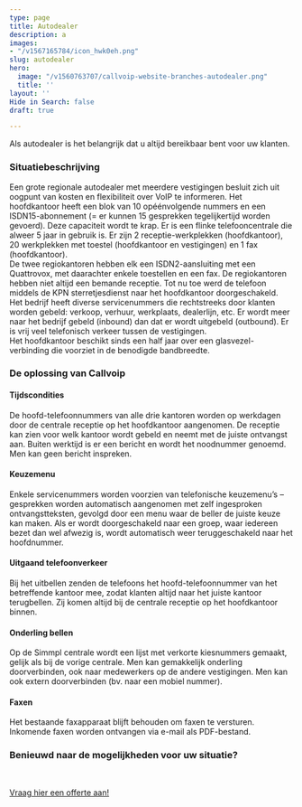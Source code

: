 ```yaml
---
type: page
title: Autodealer
description: a
images:
- "/v1567165784/icon_hwk0eh.png"
slug: autodealer
hero:
  image: "/v1560763707/callvoip-website-branches-autodealer.png"
  title: ''
layout: ''
Hide in Search: false
draft: true

---
```

Als autodealer is het belangrijk dat u altijd bereikbaar bent voor uw klanten.

### Situatiebeschrijving

Een grote regionale autodealer met meerdere vestigingen besluit zich uit oogpunt van kosten en flexibiliteit over VoIP te informeren. Het hoofdkantoor heeft een blok van 10 opéénvolgende nummers en een ISDN15-abonnement (= er kunnen 15 gesprekken tegelijkertijd worden gevoerd). Deze capaciteit wordt te krap. Er is een flinke telefooncentrale die alweer 5 jaar in gebruik is. Er zijn 2 receptie-werkplekken (hoofdkantoor), 20 werkplekken met toestel (hoofdkantoor en vestigingen) en 1 fax (hoofdkantoor).  
De twee regiokantoren hebben elk een ISDN2-aansluiting met een Quattrovox, met daarachter enkele toestellen en een fax. De regiokantoren hebben niet altijd een bemande receptie. Tot nu toe werd de telefoon middels de KPN sterretjesdienst naar het hoofdkantoor doorgeschakeld.  
Het bedrijf heeft diverse servicenummers die rechtstreeks door klanten worden gebeld: verkoop, verhuur, werkplaats, dealerlijn, etc. Er wordt meer naar het bedrijf gebeld (inbound) dan dat er wordt uitgebeld (outbound). Er is vrij veel telefonisch verkeer tussen de vestigingen.  
Het hoofdkantoor beschikt sinds een half jaar over een glasvezel-verbinding die voorziet in de benodigde bandbreedte.

### De oplossing van Callvoip

#### Tijdscondities

De hoofd-telefoonnummers van alle drie kantoren worden op werkdagen door de centrale receptie op het hoofdkantoor aangenomen. De receptie kan zien voor welk kantoor wordt gebeld en neemt met de juiste ontvangst aan. Buiten werktijd is er een bericht en wordt het noodnummer genoemd. Men kan geen bericht inspreken.

#### Keuzemenu

Enkele servicenummers worden voorzien van telefonische keuzemenu’s – gesprekken worden automatisch aangenomen met zelf ingesproken ontvangstteksten, gevolgd door een menu waar de beller de juiste keuze kan maken. Als er wordt doorgeschakeld naar een groep, waar iedereen bezet dan wel afwezig is, wordt automatisch weer teruggeschakeld naar het hoofdnummer.

#### Uitgaand telefoonverkeer

Bij het uitbellen zenden de telefoons het hoofd-telefoonnummer van het betreffende kantoor mee, zodat klanten altijd naar het juiste kantoor terugbellen. Zij komen altijd bij de centrale receptie op het hoofdkantoor binnen.

#### Onderling bellen

Op de Simmpl centrale wordt een lijst met verkorte kiesnummers gemaakt, gelijk als bij de vorige centrale. Men kan gemakkelijk onderling doorverbinden, ook naar medewerkers op de andere vestigingen. Men kan ook extern doorverbinden (bv. naar een mobiel nummer).

#### Faxen

Het bestaande faxapparaat blijft behouden om faxen te versturen. Inkomende faxen worden ontvangen via e-mail als PDF-bestand.

### Benieuwd naar de mogelijkheden voor uw situatie?

<br>

<a href="/offerte/" class="button">Vraag hier een offerte aan!</a>